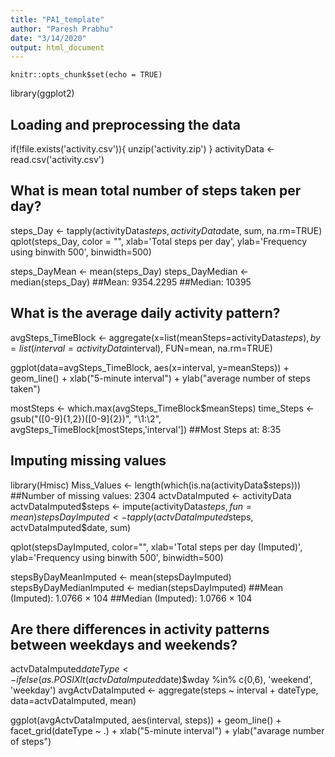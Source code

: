 ```yaml
---
title: "PA1_template"
author: "Paresh Prabhu"
date: "3/14/2020"
output: html_document
---
```


```{r setup, include=FALSE}
knitr::opts_chunk$set(echo = TRUE)
```
library(ggplot2)

## Loading and preprocessing the data
if(!file.exists('activity.csv')){
  unzip('activity.zip')
}
activityData <- read.csv('activity.csv')


## What is mean total number of steps taken per day?

steps_Day <- tapply(activityData$steps, activityData$date, sum, na.rm=TRUE)
qplot(steps_Day, color = "", xlab='Total steps per day', ylab='Frequency using binwith 500', binwidth=500)

steps_DayMean <- mean(steps_Day)
steps_DayMedian <- median(steps_Day)
##Mean: 9354.2295
##Median: 10395


## What is the average daily activity pattern?
avgSteps_TimeBlock <- aggregate(x=list(meanSteps=activityData$steps), by=list(interval=activityData$interval), FUN=mean, na.rm=TRUE)

ggplot(data=avgSteps_TimeBlock, aes(x=interval, y=meanSteps)) + geom_line() +
xlab("5-minute interval") + ylab("average number of steps taken")

mostSteps <- which.max(avgSteps_TimeBlock$meanSteps)
time_Steps <-  gsub("([0-9]{1,2})([0-9]{2})", "\\1:\\2", avgSteps_TimeBlock[mostSteps,'interval'])
##Most Steps at: 8:35


## Imputing missing values
library(Hmisc)
Miss_Values <- length(which(is.na(activityData$steps)))
##Number of missing values: 2304
actvDataImputed <- activityData
actvDataImputed$steps <- impute(activityData$steps, fun=mean)
stepsDayImputed <- tapply(actvDataImputed$steps, actvDataImputed$date, sum)

qplot(stepsDayImputed, color="", xlab='Total steps per day (Imputed)', ylab='Frequency using binwith 500', binwidth=500)

stepsByDayMeanImputed <- mean(stepsDayImputed)
stepsByDayMedianImputed <- median(stepsDayImputed)
##Mean (Imputed): 1.0766 × 104
##Median (Imputed): 1.0766 × 104


## Are there differences in activity patterns between weekdays and weekends?
actvDataImputed$dateType <-  ifelse(as.POSIXlt(actvDataImputed$date)$wday %in% c(0,6), 'weekend', 'weekday')
avgActvDataImputed <- aggregate(steps ~ interval + dateType, data=actvDataImputed, mean)

ggplot(avgActvDataImputed, aes(interval, steps)) + geom_line() + facet_grid(dateType ~ .) +
xlab("5-minute interval") + ylab("avarage number of steps")
